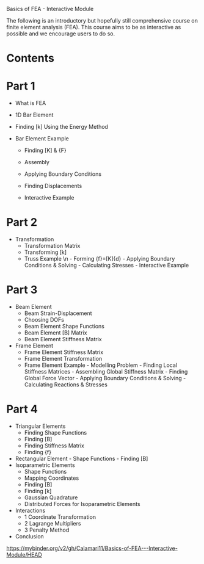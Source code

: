 Basics of FEA - Interactive Module

The following is an introductory but hopefully still comprehensive course on finite element analysis (FEA). 
This course aims to be as interactive as possible and we encourage users to do so.

# Contents

# Part 1

- What is FEA

- 1D Bar Element

- Finding [k] Using the Energy Method

- Bar Element Example

    - Finding [K] & {F}
  
    - Assembly
  
    - Applying Boundary Conditions
  
    - Finding Displacements
  
    - Interactive Example

# Part 2

- Transformation
    - Transformation Matrix
    - Transforming [k]
    - Truss Example \n
              - Forming {f}=[K]{d}
              - Applying Boundary Conditions & Solving
              - Calculating Stresses
              - Interactive Example

# Part 3

- Beam Element
    - Beam Strain-Displacement
    - Choosing DOFs
    - Beam Element Shape Functions
    - Beam Element [B] Matrix
    - Beam Element Stiffness Matrix
- Frame Element
    - Frame Element Stiffness Matrix
    - Frame Element Transformation
    - Frame Element Example
          - Modelling Problem
          - Finding Local Stiffness Matrices
          - Assembling Global Stiffness Matrix
          - Finding Global Force Vector
          - Applying Boundary Conditions & Solving
          - Calculating Reactions & Stresses  

# Part 4

- Triangular Elements
    - Finding Shape Functions
    - Finding [B]
    - Finding Stiffness Matrix
    - Finding {f}
- Rectangular Element
      - Shape Functions
      - Finding [B]
- Isoparametric Elements
    - Shape Functions
    - Mapping Coordinates
    - Finding [B]
    - Finding [k]
    - Gaussian Quadrature
    - Distributed Forces for Isoparametric Elements
- Interactions
    - 1 Coordinate Transformation
    - 2 Lagrange Multipliers
    - 3 Penalty Method
- Conclusion


https://mybinder.org/v2/gh/Calamari11/Basics-of-FEA---Interactive-Module/HEAD
